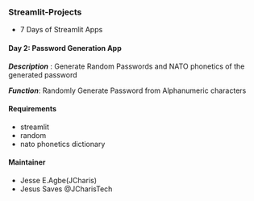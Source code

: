 ### Streamlit-Projects
+ 7 Days of Streamlit Apps


#### Day 2: Password Generation App
***Description*** : Generate Random Passwords and NATO phonetics of the generated password

***Function***: Randomly Generate Password from Alphanumeric characters


#### Requirements
+ streamlit
+ random
+ nato phonetics dictionary



#### Maintainer
+ Jesse E.Agbe(JCharis)
+ Jesus Saves @JCharisTech

